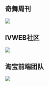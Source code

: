 ## 奇舞周刊



![](https://upload-images.jianshu.io/upload_images/3203841-b89d4f10712b0222.png)





##  IVWEB社区



![](https://upload-images.jianshu.io/upload_images/3203841-85586c849d3e6211.png)

## 淘宝前端团队



![](https://upload-images.jianshu.io/upload_images/3203841-ed41e250901f336c.png)
